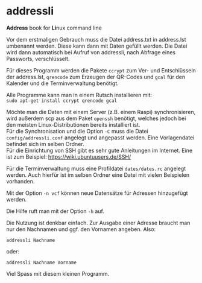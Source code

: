 # addressli
**Address** book for **Li**nux command line

Vor dem erstmaligen Gebrauch muss die Datei address.txt in address.lst umbenannt werden. Diese kann dann mit Daten gefüllt werden. Die Datei wird dann automatisch bei Aufruf von addressli, nach Abfrage eines Passworts, verschlüsselt.

Für dieses Programm werden die Pakete `ccrypt` zum Ver- und Entschlüsseln der address.lst, `qrencode` zum Erzeugen der QR-Codes und `gcal` für den Kalender und die Terminverwaltung benötigt.

Alle Programme kann man in einem Rutsch installieren mit:  
`sudo apt-get install ccrypt qrencode gcal`

Möchte man die Daten mit einem Server (z.B. einem Raspi) synchronisieren, wird außerdem scp aus dem Paket `openssh` benötigt, welches jedoch bei den meisten Linux-Distributionen bereits installiert ist.  
Für die Synchronisation und die Option `-C` muss die Datei `config/addressli.conf` angelegt und angepasst werden. Eine Vorlagendatei befindet sich im selben Ordner.  
Für die Einrichtung von SSH gibt es sehr gute Anleitungen im Internet. Eine ist zum Beispiel:
<https://wiki.ubuntuusers.de/SSH/>

Für die Terminverwaltung muss eine Profildatei `dates/dates.rc` angelegt werden. Auch hierfür ist im selben Ordner eine Datei mit vielen Beispielen vorhanden.

Mit der Option `-n vcf` können neue Datensätze für Adressen hinzugefügt werden.

Die Hilfe ruft man mit der Option `-h` auf.

Die Nutzung ist denkbar einfach. Zur Ausgabe einer Adresse braucht man nur den Nachnamen und ggf. den Vornamen angeben. Also:

    addressli Nachname
oder:

    addressli Nachname Vorname

Viel Spass mit diesem kleinen Programm.